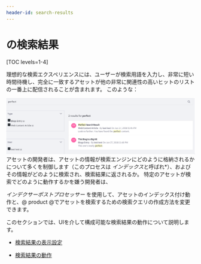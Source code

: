 ```yaml
---
header-id: search-results
---
```


# の検索結果

[TOC levels=1-4]

理想的な検索エクスペリエンスには、ユーザーが検索用語を入力し、非常に短い時間待機し、完全に一致するアセットが他の非常に関連性の高いヒットのリストの一番上に配信されることが含まれます。 このような：

![図1：目標は、サイトを検索しているユーザーに完璧な結果を返すことです。](../../../images/search-results-perfect.png)
アセットの開発者は、アセットの情報が検索エンジンにどのように格納されるかについて多くを制御します（このプロセスは *インデックス*と呼ばれ*<!--(/docs/7-1/tutorials/-/knowledge_base/t/understanding-search-and-indexing)-->）、およびその情報がどのように検索され、検索結果に返されるか。 特定のアセットが検索でどのように動作するかを嫌う開発者は、 

*インデクサーポストプロセッサー* を使用して、アセットのインデックス付け動作と、@ product @でアセットを検索するための検索クエリの作成方法を変更できます。</p>

このセクションでは、UIを介して構成可能な検索結果の動作について説明します。

  - [検索結果の表示設定](/docs/7-1/user/-/knowledge_base/u/display-settings)

  - [検索結果の動作](/docs/7-1/user/-/knowledge_base/u/search-results-behavior)
